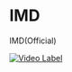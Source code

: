 # IMD
IMD(Official)

[![Video Label](http://img.youtube.com/vi/Bl-5MFy_XhY/0.jpg)](https://youtu.be/Bl-5MFy_XhY)
